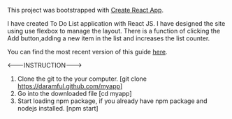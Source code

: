 This project was bootstrapped with [Create React App](https://github.com/facebookincubator/create-react-app).

I have created To Do List application with React JS. I have designed the site using use flexbox to manage the layout. There is a function of clicking the Add button,adding a new item in the list and increases the list counter.

You can find the most recent version of this guide [here](https://github.com/facebookincubator/create-react-app/blob/master/packages/react-scripts/template/README.md).

<---INSTRUCTION--->
1) Clone the git to the your computer. [git clone https://daramful.github.com/myapp]
2) Go into the downloaded file [cd myapp]
3) Start loading npm package, if you already have npm package and nodejs installed. [npm start]
